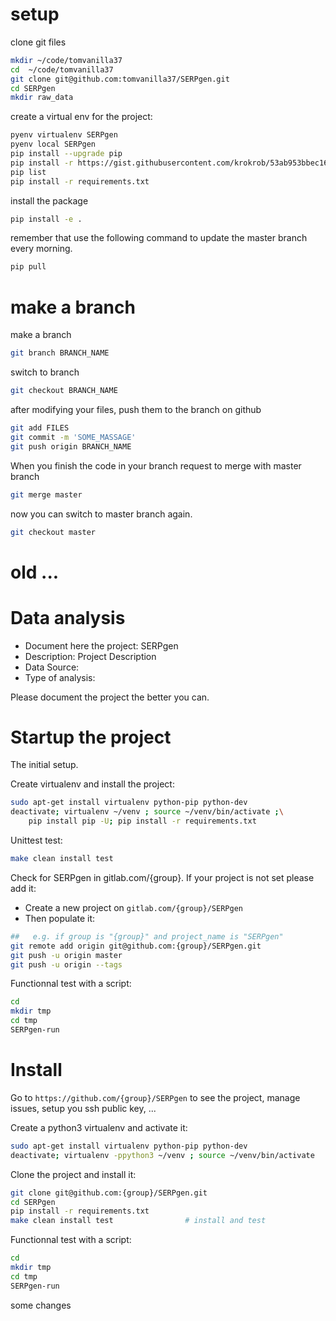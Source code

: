 # setup
clone git files
```bash
mkdir ~/code/tomvanilla37
cd  ~/code/tomvanilla37
git clone git@github.com:tomvanilla37/SERPgen.git
cd SERPgen
mkdir raw_data
```

create a virtual env for the project:
```bash
pyenv virtualenv SERPgen
pyenv local SERPgen
pip install --upgrade pip
pip install -r https://gist.githubusercontent.com/krokrob/53ab953bbec16c96b9938fcaebf2b199/raw/9035bbf12922840905ef1fbbabc459dc565b79a3/minimal_requirements.txt
pip list
pip install -r requirements.txt
```

install the package
```bash
pip install -e .
```

remember that use the following command to update the master branch every morning.
```bash
pip pull
```

# make a branch
make a branch
```bash
git branch BRANCH_NAME
```

switch to branch
```bash
git checkout BRANCH_NAME
```

after modifying your files, push them to the branch on github
```bash
git add FILES
git commit -m 'SOME_MASSAGE'
git push origin BRANCH_NAME
```

When you finish the code in your branch request to merge with master branch
```bash
git merge master
```

now you can switch to master branch again.
```bash
git checkout master
```

# old ...
# Data analysis
- Document here the project: SERPgen
- Description: Project Description
- Data Source:
- Type of analysis:

Please document the project the better you can.

# Startup the project

The initial setup.

Create virtualenv and install the project:
```bash
sudo apt-get install virtualenv python-pip python-dev
deactivate; virtualenv ~/venv ; source ~/venv/bin/activate ;\
    pip install pip -U; pip install -r requirements.txt
```

Unittest test:
```bash
make clean install test
```

Check for SERPgen in gitlab.com/{group}.
If your project is not set please add it:

- Create a new project on `gitlab.com/{group}/SERPgen`
- Then populate it:

```bash
##   e.g. if group is "{group}" and project_name is "SERPgen"
git remote add origin git@github.com:{group}/SERPgen.git
git push -u origin master
git push -u origin --tags
```

Functionnal test with a script:

```bash
cd
mkdir tmp
cd tmp
SERPgen-run
```

# Install

Go to `https://github.com/{group}/SERPgen` to see the project, manage issues,
setup you ssh public key, ...

Create a python3 virtualenv and activate it:

```bash
sudo apt-get install virtualenv python-pip python-dev
deactivate; virtualenv -ppython3 ~/venv ; source ~/venv/bin/activate
```

Clone the project and install it:

```bash
git clone git@github.com:{group}/SERPgen.git
cd SERPgen
pip install -r requirements.txt
make clean install test                # install and test
```
Functionnal test with a script:

```bash
cd
mkdir tmp
cd tmp
SERPgen-run
```

some changes
